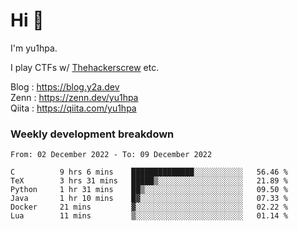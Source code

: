 # Hi 👋

I'm yu1hpa.

I play CTFs w/ [Thehackerscrew](https://www.thehackerscrew.team/) etc.

Blog : https://blog.y2a.dev  
Zenn : https://zenn.dev/yu1hpa  
Qiita : https://qiita.com/yu1hpa  

### Weekly development breakdown

<!--START_SECTION:waka-->

```text
From: 02 December 2022 - To: 09 December 2022

C          9 hrs 6 mins    ██████████████░░░░░░░░░░░   56.46 %
TeX        3 hrs 31 mins   █████▒░░░░░░░░░░░░░░░░░░░   21.89 %
Python     1 hr 31 mins    ██▒░░░░░░░░░░░░░░░░░░░░░░   09.50 %
Java       1 hr 10 mins    █▓░░░░░░░░░░░░░░░░░░░░░░░   07.33 %
Docker     21 mins         ▓░░░░░░░░░░░░░░░░░░░░░░░░   02.22 %
Lua        11 mins         ▒░░░░░░░░░░░░░░░░░░░░░░░░   01.14 %
```

<!--END_SECTION:waka-->

